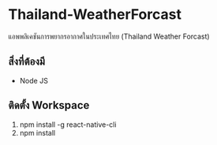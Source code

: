 # Thailand-WeatherForcast
แอพพลิเคชันการพยากรอากาศในประเทศไทย (Thailand Weather Forcast)

## สิ่งที่ต้องมี
- Node JS

## ติดตั้ง Workspace
1.	npm install -g react-native-cli
2.	npm install
